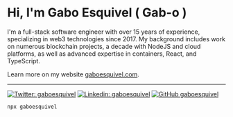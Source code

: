 # Hi, I'm Gabo Esquivel ( Gab-o )

I'm a full-stack software engineer with over 15 years of experience, specializing in web3 technologies since 2017. My background includes work on numerous blockchain projects, a decade with NodeJS and cloud platforms, as well as advanced expertise in containers, React, and TypeScript.

Learn more on my website [gaboesquivel.com](https://gaboesquivel.com).

------


[![Twitter: gaboesquivel](https://img.shields.io/twitter/follow/gaboesquivel?style=social)](https://twitter.com/gaboesquivel)
[![Linkedin: gaboesquivel](https://img.shields.io/badge/-gaboesquivel-blue?style=flat-square&logo=Linkedin&logoColor=white&link=https://www.linkedin.com/in/gaboesquivel/)](https://www.linkedin.com/in/gaboesquivel/)
[![GitHub gaboesquivel](https://img.shields.io/github/followers/gaboesquivel?label=follow&style=social)](https://github.com/gaboesquivel)

```bash
npx gaboesquivel
```
